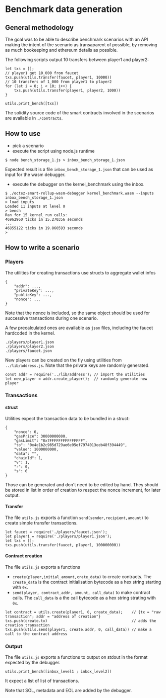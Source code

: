 # Benchmark data generation

## General methodology

The goal was to be able to describe benchmark scenarios with an API making the
intent of the scenario as transaparent of possible, by removing as much
bookeeping and ethereum details as possible.

The following scripts output 10 transfers between player1 and player2:
```
let txs = [];
// player1 get 10_000 from faucet
txs.push(utils.transfer(faucet, player1, 10000))
// 10 transfers of 1_000 from player1 to player2
for (let i = 0; i < 10; i++) {
    txs.push(utils.transfer(player1, player2, 1000))
}

utils.print_bench([txs])
```

The solidity source code of the smart contracts involved in the scenarios are
available in `./contracts`.

## How to use

- pick a scenario
- execute the script using node.js runtime
```
$ node bench_storage_1.js > inbox_bench_storage_1.json
```
Expected result is a file `inbox_bench_storage_1.json` that can be used as input
for the wasm debugger.
- execute the debugger on the kernel_benchmark using the inbox.
```
$ ./octez-smart-rollup-wasm-debugger kernel_benchmark.wasm --inputs inbox_bench_storage_1.json
> load inputs
Loaded 11 inputs at level 0
> bench
Ran for 15 kernel_run calls:
46962960 ticks in 15.270356 seconds
...
46855122 ticks in 19.860593 seconds
>

```

## How to write a scenario

### Players

The utilities for creating transactions use structs to aggregate wallet infos
```
{
    "addr": ...,
    "privateKey": ...,
    "publicKey": ...,
    "nonce": ...
}
```
Note that the nonce is included, so the same object should be used for
successive transactions during one scenario.

A few precalculated ones are available as `json` files, including the faucet
hardcoded in the kernel.
```
./players/player1.json
./players/player2.json
./players/faucet.json
```

New players can be created on the fly using utilities from `../lib/address.js`.
Note that the private keys are randomly generated.
```
const addr = require('../lib/address'); // import the utilities
let new_player = addr.create_player();  // randomly generate new player
```

### Transactions
#### struct
Utilities expect the transaction data to be bundled in a struct:
```
{
    "nonce": 0,
    "gasPrice": 30000000000,
    "gasLimit": "0x7FFFFFFFFFFFFFFF",
    "to": "0x4e1b2c985d729ae6e05ef7974013eeb48f394449",
    "value": 1000000000,
    "data": "",
    "chainId": 1,
    "v": 1,
    "r": 0,
    "s": 0
}
```
Those can be generated and don't need to be edited by hand. They should be
stored in list in order of creation to respect the nonce increment, for later
output.

#### Transfer

The file `utils.js` exports a function `send(sender,recipient,amount)` to create
simple transfer transactions.
```
let faucet = require('./players/faucet.json');
let player1 = require('./players/player1.json');
let txs = [];
txs.push(utils.transfer(faucet, player1, 100000000))

```


#### Contract creation
The file `utils.js` exports a functions
- `create(player,initial_amount,crate_data)` to create contracts.
  The `create_data` is the contract initialisation bytecode as a hex string
  starting with `0x`.
- `send(player, contract_addr, amount, call_data)` to make contract calls.
  The `call_data` is a the call bytecode as a hex string strating with `0x`.
```
let contract = utils.create(player1, 0, create_data);    // {tx = "raw transaction"; addr = "address of creation"}
txs.push(create.tx)                                      // adds the creation transaction
txs.push(utils.send(player1, create.addr, 0, call_data)) // make a call to the contract address

```

### Output

The file `utils.js` exports a functions to output on stdout in the format
expected by the debugger.
```
utils.print_bench([inbox_level1 ; inbox_level2])
```
It expect a list of list of transactions.

Note that SOL, metadata and EOL are added by the debugger.
